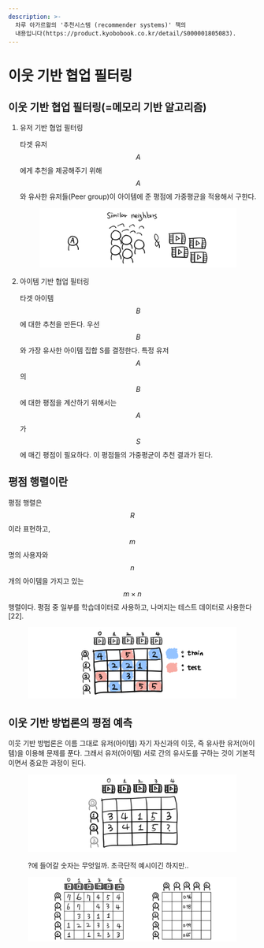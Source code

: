 ```yaml
---
description: >-
  차루 아가르왈의 '추천시스템 (recommender systems)' 책의
  내용입니다(https://product.kyobobook.co.kr/detail/S000001805083).
---
```


# 이웃 기반 협업 필터링

## 이웃 기반 협업 필터링(=메모리 기반 알고리즘)

1.  유저 기반 협업 필터링

    타겟 유저 $$A$$에게 추천을 제공해주기 위해 $$A$$와 유사한 유저들(Peer group)이 아이템에 준 평점에 가중평균을 적용해서 구한다.



    <figure><img src="../.gitbook/assets/image (1) (2).png" alt=""><figcaption></figcaption></figure>


2.  아이템 기반 협업 필터링

    타겟 아이템 $$B$$에 대한 추천을 만든다. 우선 $$B$$와 가장 유사한 아이템 집합 S를 결정한다. 특정 유저 $$A$$의 $$B$$에 대한 평점을 계산하기 위해서는 $$A$$가 $$S$$에 매긴 평점이 필요하다. 이 평점들의 가중평균이 추천 결과가 된다.

## 평점 행렬이란

평점 행렬은 $$R$$이라 표현하고, $$m$$명의 사용자와 $$n$$개의 아이템을 가지고 있는 $$m\times n$$ 행렬이다. 평점 중 일부를 학습데이터로 사용하고, 나머지는 테스트 데이터로 사용한다\[22].

<figure><img src="../.gitbook/assets/image (13).png" alt=""><figcaption></figcaption></figure>

## 이웃 기반 방법론의 평점 예측

이웃 기반 방법론은 이름 그대로 유저(아이템) 자기 자신과의 이웃, 즉 유사한 유저(아이템)을 이용해 문제를 푼다. 그래서 유저(아이템) 서로 간의 유사도를 구하는 것이 기본적이면서 중요한 과정이 된다.

<figure><img src="../.gitbook/assets/image (4).png" alt=""><figcaption><p>?에 들어갈 숫자는 무엇일까. 초극단적 예시이긴 하지만..</p></figcaption></figure>

<figure><img src="../.gitbook/assets/image (14).png" alt=""><figcaption></figcaption></figure>
